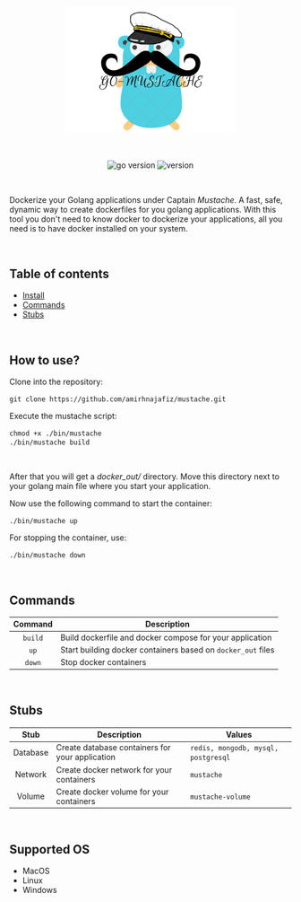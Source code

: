 <p align="center">
    <img src=".github/readme/logo.png" width="300" alt="logo" />
</p>

<br />

<p align="center">
    <img src="https://img.shields.io/badge/Docker-3.9-66ADD8?style=for-the-badge&logo=docker" alt="go version" />
    <img src="https://img.shields.io/badge/Version-1.2.1-informational?style=for-the-badge&logo=github" alt="version" />
</p>

<br />

Dockerize your Golang applications under Captain *Mustache*. 
A fast, safe, dynamic way to create dockerfiles for you golang applications.
With this tool you don't need to know docker to dockerize your applications, 
all you need is to have docker installed on your system.

<br />

## Table of contents

- [Install](#how-to-use)
- [Commands](#commands)
- [Stubs](#stubs)

<br />

## How to use?

Clone into the repository:

```shell
git clone https://github.com/amirhnajafiz/mustache.git
```

Execute the mustache script:

```shell
chmod +x ./bin/mustache
./bin/mustache build
```
<br />

After that you will get a _docker_out/_ directory. Move this directory next to your golang main file where
you start your application.

Now use the following command to start the container:

```shell
./bin/mustache up
```

For stopping the container, use:

```shell
./bin/mustache down
```

<br />

## Commands

|   Command   | Description                                                      |
|:-----------:|------------------------------------------------------------------|
| ```build``` | Build dockerfile and docker compose for your application         |
|  ```up```   | Start building docker containers based on ```docker_out``` files |
| ```down```  | Stop docker containers                                           |

<br />

## Stubs

|   Stub   | Description                                     | Values                                  |
|:--------:|-------------------------------------------------|-----------------------------------------|
| Database | Create database containers for your application | ```redis, mongodb, mysql, postgresql``` |
| Network  | Create docker network for your containers       | ```mustache```                          |
|  Volume  | Create docker volume for your containers        | ```mustache-volume```                   |

<br />

## Supported OS

- MacOS
- Linux
- Windows
